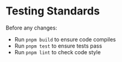 # Testing Standards

Before any changes:
- Run `pnpm build` to ensure code compiles
- Run `pnpm test` to ensure tests pass  
- Run `pnpm lint` to check code style